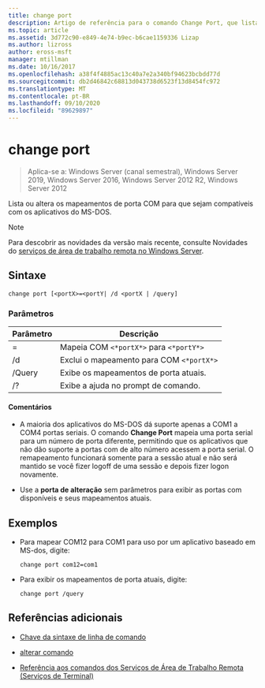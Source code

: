 ```yaml
---
title: change port
description: Artigo de referência para o comando Change Port, que lista ou altera os mapeamentos de porta COM para que sejam compatíveis com os aplicativos do MS-DOS.
ms.topic: article
ms.assetid: 3d772c90-e849-4e74-b9ec-b6cae1159336 Lizap
ms.author: lizross
author: eross-msft
manager: mtillman
ms.date: 10/16/2017
ms.openlocfilehash: a38f4f4885ac13c40a7e2a340bf94623bcbdd77d
ms.sourcegitcommit: db2d46842c68813d043738d6523f13d8454fc972
ms.translationtype: MT
ms.contentlocale: pt-BR
ms.lasthandoff: 09/10/2020
ms.locfileid: "89629897"
---
```

# <a name="change-port"></a>change port

> Aplica-se a: Windows Server (canal semestral), Windows Server 2019, Windows Server 2016, Windows Server 2012 R2, Windows Server 2012

Lista ou altera os mapeamentos de porta COM para que sejam compatíveis com os aplicativos do MS-DOS.

> [!NOTE]
> Para descobrir as novidades da versão mais recente, consulte Novidades do [serviços de área de trabalho remota no Windows Server](/previous-versions/windows/it-pro/windows-server-2012-r2-and-2012/dn283323(v=ws.11)).

## <a name="syntax"></a>Sintaxe

```
change port [<portX>=<portY| /d <portX | /query]
```

### <a name="parameters"></a>Parâmetros

| Parâmetro | Descrição |
|-----------------|----------------------------------------|
| <portX>=<portY> | Mapeia COM `<*portX*>` para `<*portY*>` |
| /d <portX> | Exclui o mapeamento para COM `<*portX*>` |
| /Query | Exibe os mapeamentos de porta atuais. |
| /? | Exibe a ajuda no prompt de comando. |

#### <a name="remarks"></a>Comentários

- A maioria dos aplicativos do MS-DOS dá suporte apenas a COM1 a COM4 portas seriais. O comando **Change Port** mapeia uma porta serial para um número de porta diferente, permitindo que os aplicativos que não dão suporte a portas com de alto número acessem a porta serial. O remapeamento funcionará somente para a sessão atual e não será mantido se você fizer logoff de uma sessão e depois fizer logon novamente.

- Use a **porta de alteração** sem parâmetros para exibir as portas com disponíveis e seus mapeamentos atuais.

## <a name="examples"></a>Exemplos

- Para mapear COM12 para COM1 para uso por um aplicativo baseado em MS-dos, digite:

  ```
  change port com12=com1
  ```

- Para exibir os mapeamentos de porta atuais, digite:

  ```
  change port /query
  ```

## <a name="additional-references"></a>Referências adicionais

- [Chave da sintaxe de linha de comando](command-line-syntax-key.md)

- [alterar comando](change.md)

- [Referência aos comandos dos Serviços de Área de Trabalho Remota (Serviços de Terminal)](remote-desktop-services-terminal-services-command-reference.md)
